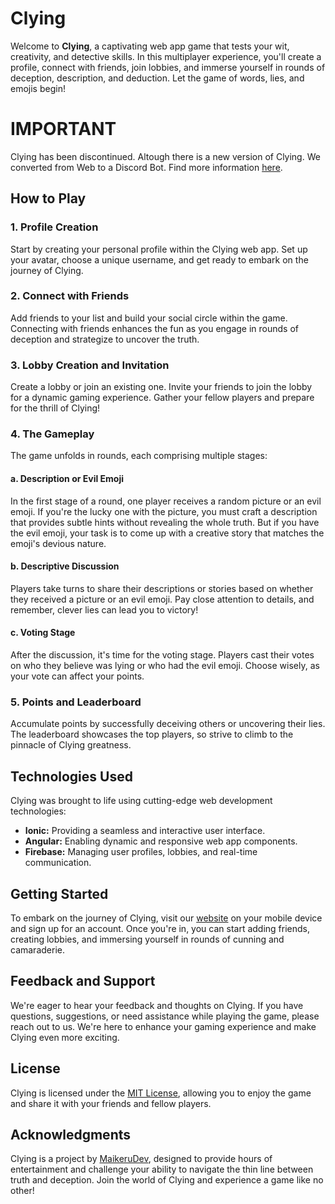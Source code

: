 # Clying

Welcome to **Clying**, a captivating web app game that tests your wit, creativity, and detective skills. In this multiplayer experience, you'll create a profile, connect with friends, join lobbies, and immerse yourself in rounds of deception, description, and deduction. Let the game of words, lies, and emojis begin!

# IMPORTANT
Clying has been discontinued. Altough there is a new version of Clying. We converted from Web to a Discord Bot. Find more information [here](https://github.com/MaikeruDev/Clying-Discord).

## How to Play

### 1. Profile Creation

Start by creating your personal profile within the Clying web app. Set up your avatar, choose a unique username, and get ready to embark on the journey of Clying.

### 2. Connect with Friends

Add friends to your list and build your social circle within the game. Connecting with friends enhances the fun as you engage in rounds of deception and strategize to uncover the truth.

### 3. Lobby Creation and Invitation

Create a lobby or join an existing one. Invite your friends to join the lobby for a dynamic gaming experience. Gather your fellow players and prepare for the thrill of Clying!

### 4. The Gameplay

The game unfolds in rounds, each comprising multiple stages:

#### a. Description or Evil Emoji

In the first stage of a round, one player receives a random picture or an evil emoji. If you're the lucky one with the picture, you must craft a description that provides subtle hints without revealing the whole truth. But if you have the evil emoji, your task is to come up with a creative story that matches the emoji's devious nature.

#### b. Descriptive Discussion

Players take turns to share their descriptions or stories based on whether they received a picture or an evil emoji. Pay close attention to details, and remember, clever lies can lead you to victory!

#### c. Voting Stage

After the discussion, it's time for the voting stage. Players cast their votes on who they believe was lying or who had the evil emoji. Choose wisely, as your vote can affect your points.

### 5. Points and Leaderboard

Accumulate points by successfully deceiving others or uncovering their lies. The leaderboard showcases the top players, so strive to climb to the pinnacle of Clying greatness.

## Technologies Used

Clying was brought to life using cutting-edge web development technologies:

- **Ionic:** Providing a seamless and interactive user interface.
- **Angular:** Enabling dynamic and responsive web app components.
- **Firebase:** Managing user profiles, lobbies, and real-time communication.

## Getting Started

To embark on the journey of Clying, visit our [website](https://clyingweb.web.app/) on your mobile device and sign up for an account. Once you're in, you can start adding friends, creating lobbies, and immersing yourself in rounds of cunning and camaraderie.

## Feedback and Support

We're eager to hear your feedback and thoughts on Clying. If you have questions, suggestions, or need assistance while playing the game, please reach out to us. We're here to enhance your gaming experience and make Clying even more exciting.

## License

Clying is licensed under the [MIT License](LICENSE.md), allowing you to enjoy the game and share it with your friends and fellow players.

## Acknowledgments

Clying is a project by [MaikeruDev](https://github.com/MaikeruDev), designed to provide hours of entertainment and challenge your ability to navigate the thin line between truth and deception. Join the world of Clying and experience a game like no other!
